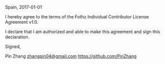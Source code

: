 Spain, 2017-01-01

I hereby agree to the terms of the Fothz Individual Contributor License
Agreement v1.0.

I declare that I am authorized and able to make this agreement and sign this
declaration.

Signed,

Pin Zhang <zhangpin04@gmail.com> https://github.com/PinZhang
